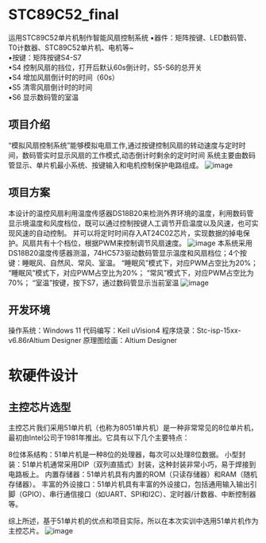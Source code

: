 # STC89C52_final
运用STC89C52单片机制作智能风扇控制系统
▪器件：矩阵按键、LED数码管、T0计数器、STC89C52单片机、电机等~<br/>
▪按键：矩阵按键S4-S7<br/>
▪S4 控制风扇的挡位，打开后默认60s倒计时，S5-S6的总开关<br/>
▪S4 增加风扇倒计时的时间（60s）<br/>
▪S5 清零风扇倒计时的时间<br/>
▪S6 显示数码管的室温<br/>

## 项目介绍
“模拟风扇控制系统”能够模拟电扇工作,通过按键控制风扇的转动速度与定时时间，数码管实时显示风扇的工作模式,动态倒计时剩余的定时时间
系统主要由数码管显示、单片机最小系统、按键输入和电机控制保护电路组成。
![image](https://github.com/lyidle/STC89C52_final/assets/51476712/c599a7ca-73f2-471a-b9ea-af8c80a05b62)

## 项目方案
本设计的温控风扇利用温度传感器DS18B20来检测外界环境的温度，利用数码管显示境温度和风度档位，既可以通过控制按键人工调节开启温度以及风速，也可实现风速的自动控制。
并可以将定时时间存入AT24C02芯片，实现数据的掉电保护。风扇共有十个档位，根据PWM来控制调节风扇速度。
![image](https://github.com/lyidle/STC89C52_final/assets/51476712/3907e9cc-4cb8-4369-ac4f-1b5467a07a25)
本系统采用DS18B20温度传感器测温，74HC573驱动数码管显示温度和风扇档位；4个按键：睡眠风、自然风、常风、室温。
“睡眠风”模式下，对应PWM占空比为20%；
“睡眠风”模式下，对应PWM占空比为20%；
“常风”模式下，对应PWM占空比为70%； 
“室温”按键，按下S7，通过数码管显示当前室温
![image](https://github.com/lyidle/STC89C52_final/assets/51476712/c54dbd2e-314a-4863-a6dc-e1c67737abc2)

## 开发环境
操作系统：Windows 11
代码编写：Keil uVision4
程序烧录：Stc-isp-15xx-v6.86rAltium Designer
原理图绘画：Altium Designer

# 软硬件设计
## 主控芯片选型
主控芯片我们采用51单片机（也称为8051单片机）是一种非常常见的8位单片机，最初由Intel公司于1981年推出。它具有以下几个主要特点：

8位体系结构：51单片机是一种8位的处理器，每次可以处理8位数据。
小型封装：51单片机通常采用DIP（双列直插式）封装，这种封装非常小巧，易于焊接到电路板上。
内置存储器：51单片机具有内置的ROM（只读存储器）和RAM（随机存储器）。
丰富的外设接口：51单片机具有丰富的外设接口，包括通用输入输出引脚（GPIO）、串行通信接口（如UART、SPI和I2C）、定时器/计数器、中断控制器等。

综上所述，基于51单片机的优点和项目实际，所以在本次实训中选用51单片机作为主控芯片。
![image](https://github.com/lyidle/STC89C52_final/assets/51476712/e6e3010f-bf81-4e08-b954-e231df10f8a7)
